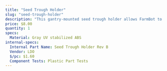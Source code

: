 ```yaml
---
title: "Seed Trough Holder"
slug: "seed-trough-holder"
description: "This gantry-mounted seed trough holder allows FarmBot to bring seeds with it while traveling along the x-axis, shortening the time needed for seed injection."
price: $8.00
quantity: 1
specs:
  Material: Gray UV stabilized ABS
internal-specs:
  Internal Part Name: Seed Trough Holder Rev B
  Vendor: LDO
  $/pc: $1.60
  Component Tests: Plastic Part Tests
---
```


